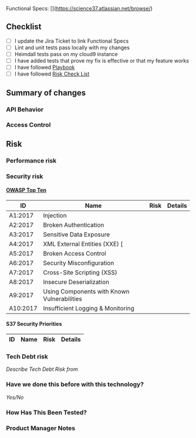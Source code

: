 Functional Specs: [<Jira Ticket>](https://science37.atlassian.net/browse/<Jira Ticket>)

## Checklist

- [ ] I update the Jira Ticket to link Functional Specs
- [ ] Lint and unit tests pass locally with my changes
- [ ] Heimdall tests pass on my cloud9 instance
- [ ] I have added tests that prove my fix is effective or that my feature works
- [ ] I have followed [Playbook](https://science37.atlassian.net/wiki/spaces/TECH/pages/484147358/Implementation+Specification+Playbook)
- [ ] I have followed [Risk Check List](https://science37.atlassian.net/wiki/spaces/TECH/pages/520388609/Tech+Risk+Assessment+Checklist)

## Summary of changes

### API Behavior

### Access Control

## Risk

### Performance risk

### Security risk

#### [OWASP Top Ten](https://tinyurl.com/yynntwsh)

| ID       | Name                                        | Risk | Details |
| -------- | ------------------------------------------- | ---- | ------- |
| A1:2017  | Injection                                   |      |         |
| A2:2017  | Broken Authentication                       |      |         |
| A3:2017  | Sensitive Data Exposure                     |      |         |
| A4:2017  | XML External Entities (XXE) [               |      |         |
| A5:2017  | Broken Access Control                       |      |         |
| A6:2017  | Security Misconfiguration                   |      |         |
| A7:2017  | Cross-Site Scripting (XSS)                  |      |         |
| A8:2017  | Insecure Deserialization                    |      |         |
| A9:2017  | Using Components with Known Vulnerabilities |      |         |
| A10:2017 | Insufficient Logging & Monitoring           |      |         |

#### S37 Security Priorities

| ID  | Name | Risk | Details |
| --- | ---- | ---- | ------- |


### Tech Debt risk

_Describe Tech Debt Risk from_

### Have we done this before with this technology?

_Yes/No_

### How Has This Been Tested?

<!-- Include details of your testing environment, and the tests that you ran -->
<!-- to verify the effect your changes will have on other areas of the code. -->

### Product Manager Notes

<!-- Additional Area for PM's -->
